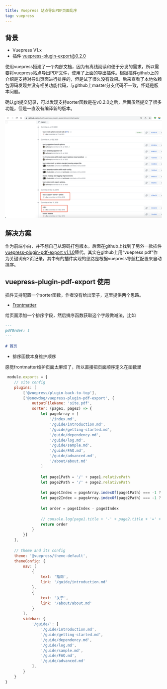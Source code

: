 ```yaml
---
title: Vuepress 站点导出PDF页面乱序
tag: vuepress
---
```


<!-- # Vuepress 站点导出PDF页面乱序 -->
## 背景

- Vuepress V1.x
- 插件 [vuepress-plugin-export@0.2.0](https://github.com/ulivz/vuepress-plugin-export/releases/tag/v0.2.0)

使用vuepress搭建了一个内部文档，因为有离线阅读和便于分发的需求，所以需要将vuepress站点导出PDF文件，使用了上面的导出插件。根据插件github上的介绍是支持对导出页面进行排序的，但是试了很久没有效果。后来查看了本地依赖包源码发现并没有相关功能代码，与github上master分支代码不一致，怀疑是版本问题。

<!-- more -->

确认git提交记录，可以发现支持sorter函数是在v0.2.0之后，后面虽然提交了很多功能，但是一直没有编译新的版本。

![git log](vuepress-export-to-pdf/git-log.png)

## 解决方案

作为前端小白，并不想自己从源码打包版本。后面在github上找到了另外一款插件[vuepress-plugin-pdf-export v1.1.0](https://github.com/SnowdogApps/vuepress-plugin-pdf-export)替代。其实在github上用“vuepress pdf“作为关键词有2页记录，其中有的插件实现的思路是根据vuepress导航栏配置来自动排序。

## vuepress-plugin-pdf-export 使用

插件支持配置一个sorter函数，作者没有给出栗子，这里提供两个思路。

- [Frontmatter](https://vuepress.vuejs.org/guide/frontmatter.html#frontmatter)

给页面添加一个排序字段，然后排序函数获取这个字段做减法，比如
``` md
---
pdfOrder: 1
---

# 首页
```

- 排序函数本身维护顺序

感觉frontmatter维护页面太麻烦了，所以直接把页面顺序定义在函数里

``` js
 module.exports = {
    // site config
    plugins: [
        ['@vuepress/plugin-back-to-top'],
        ['@snowdog/vuepress-plugin-pdf-export', {
            outputFileName: 'site.pdf',
            sorter: (page1, page2) => {
                let pageArray = [
                    '/index.md',
                    '/guide/introduction.md',
                    '/guide/getting-started.md',
                    '/guide/dependency.md',
                    '/guide/log.md',
                    '/guide/sample.md',
                    '/guide/FAQ.md',
                    '/guide/advanced.md',
                    '/about/about.md'
                ]

                let page1Path = '/' + page1.relativePath
                let page2Path = '/' + page2.relativePath

                let page1Index = pageArray.indexOf(page1Path) === -1 ? 999 : pageArray.indexOf(page1Path)
                let page2Index = pageArray.indexOf(page2Path) === -1 ? 999 : pageArray.indexOf(page2Path)

                let order = page1Index - page2Index

                // console.log(page1.title + '-' + page2.title + '=' + page1Index + '-' + page2Index + '=' + order)
                return order
            }
        }]
    ],

    // theme and its config
    theme: '@vuepress/theme-default',
    themeConfig: {
        nav: [
            {
                text: '指南',
                link: '/guide/introduction.md'
            },
            {
                text: '关于',
                link: '/about/about.md'
            }
        ],
        sidebar: {
            '/guide/': [
                '/guide/introduction.md',
                '/guide/getting-started.md',
                '/guide/dependency.md',
                '/guide/log.md',
                '/guide/sample.md',
                '/guide/FAQ.md',
                '/guide/advanced.md'
            ],
        }
    }
}
```
